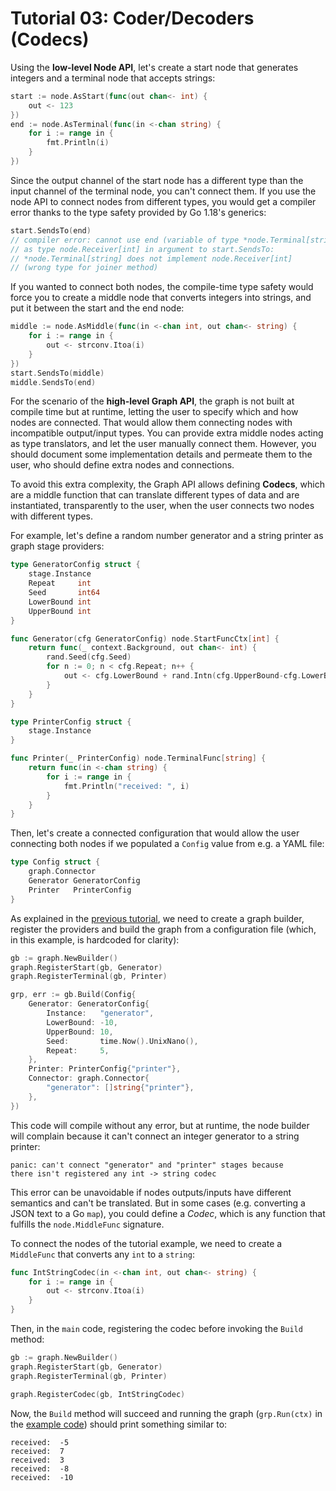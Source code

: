 # Tutorial 03: Coder/Decoders (Codecs)

Using the **low-level Node API**, let's create a start node that generates integers and a terminal node that
accepts strings:

```go
start := node.AsStart(func(out chan<- int) {
    out <- 123
})
end := node.AsTerminal(func(in <-chan string) {
    for i := range in {
        fmt.Println(i)
    }
})
```

Since the output channel of the start node has a different type than the
input channel of the terminal node, you can't connect them. If you use the node
API to connect nodes from different types, you would get a compiler error thanks
to the type safety provided by Go 1.18's generics:

```go
start.SendsTo(end)
// compiler error: cannot use end (variable of type *node.Terminal[string])
// as type node.Receiver[int] in argument to start.SendsTo:
// *node.Terminal[string] does not implement node.Receiver[int]
// (wrong type for joiner method)
```

If you wanted to connect both nodes, the compile-time type safety would force you
to create a middle node that converts integers into strings, and put it between
the start and the end node:

```go
middle := node.AsMiddle(func(in <-chan int, out chan<- string) {
    for i := range in {
        out <- strconv.Itoa(i)
    }
})
start.SendsTo(middle)
middle.SendsTo(end)
```

For the scenario of the **high-level Graph API**, the graph is not built at compile time
but at runtime, letting the user to specify which and how nodes are connected. That would
allow them connecting nodes with incompatible output/input types. You can provide
extra middle nodes acting as type translators, and let the user manually connect them.
However, you should document some implementation details and permeate them to the user,
who should define extra nodes and connections.

To avoid this extra complexity, the Graph API allows defining **Codecs**, which are a
middle function that can translate different types of data and are instantiated,
transparently to the user, when the user connects two nodes with different types.

For example, let's define a random number generator and a string printer as graph stage providers:

```go
type GeneratorConfig struct {
	stage.Instance
	Repeat     int
	Seed       int64
	LowerBound int
	UpperBound int
}

func Generator(cfg GeneratorConfig) node.StartFuncCtx[int] {
	return func(_ context.Background, out chan<- int) {
		rand.Seed(cfg.Seed)
		for n := 0; n < cfg.Repeat; n++ {
			out <- cfg.LowerBound + rand.Intn(cfg.UpperBound-cfg.LowerBound)
		}
	}
}

type PrinterConfig struct {
	stage.Instance
}

func Printer(_ PrinterConfig) node.TerminalFunc[string] {
	return func(in <-chan string) {
		for i := range in {
			fmt.Println("received: ", i)
		}
	}
}
```

Then, let's create a connected configuration that would allow the user
connecting both nodes if we populated a `Config` value from e.g. a YAML
file:

```go
type Config struct {
	graph.Connector
	Generator GeneratorConfig
	Printer   PrinterConfig
}
```

As explained in the [previous tutorial](../02-highlevel-nodes/), we need
to create a graph builder, register the providers and build the
graph from a configuration file (which, in this example, is hardcoded
for clarity):

```go
gb := graph.NewBuilder()
graph.RegisterStart(gb, Generator)
graph.RegisterTerminal(gb, Printer)

grp, err := gb.Build(Config{
    Generator: GeneratorConfig{
        Instance:   "generator",
        LowerBound: -10,
        UpperBound: 10,
        Seed:       time.Now().UnixNano(),
        Repeat:     5,
    },
    Printer: PrinterConfig{"printer"},
    Connector: graph.Connector{
        "generator": []string{"printer"},
    },
})
```

This code will compile without any error, but at runtime, the node builder will complain
because it can't connect an integer generator to a string printer:

```
panic: can't connect "generator" and "printer" stages because
there isn't registered any int -> string codec
```

This error can be unavoidable if nodes outputs/inputs have different semantics and
can't be translated. But in some cases (e.g. converting a JSON text to a Go `map`),
you could define a *Codec*, which is any function that fulfills the `node.MiddleFunc`
signature.

To connect the nodes of the tutorial example, we need to create a `MiddleFunc` that
converts any `int` to a `string`:

```go
func IntStringCodec(in <-chan int, out chan<- string) {
	for i := range in {
		out <- strconv.Itoa(i)
	}
}
```

Then, in the `main` code, registering the codec before invoking the `Build` method:

```go
gb := graph.NewBuilder()
graph.RegisterStart(gb, Generator)
graph.RegisterTerminal(gb, Printer)

graph.RegisterCodec(gb, IntStringCodec)
```

Now, the `Build` method will succeed and running the graph (`grp.Run(ctx)` in
the [example code](codecs.go)) should print something similar to:

```
received:  -5
received:  7
received:  3
received:  -8
received:  -10
```